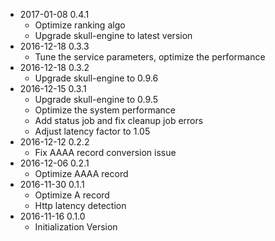 * 2017-01-08 0.4.1
   * Optimize ranking algo
   * Upgrade skull-engine to latest version
* 2016-12-18 0.3.3
   * Tune the service parameters, optimize the performance
* 2016-12-18 0.3.2
   * Upgrade skull-engine to 0.9.6
* 2016-12-15 0.3.1
   * Upgrade skull-engine to 0.9.5
   * Optimize the system performance
   * Add status job and fix cleanup job errors
   * Adjust latency factor to 1.05
* 2016-12-12 0.2.2
   * Fix AAAA record conversion issue
* 2016-12-06 0.2.1
   * Optimize AAAA record
* 2016-11-30 0.1.1
   * Optimize A record
   * Http latency detection
* 2016-11-16 0.1.0
   * Initialization Version
